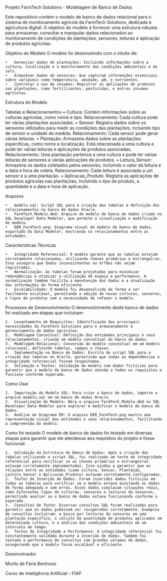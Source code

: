 Projeto FarmTech Solutions - Modelagem de Banco de Dados

Este repositório contém o modelo de banco de dados relacional para o sistema de monitoramento agrícola da FarmTech Solutions, dedicada à agricultura digital. O objetivo do modelo é fornecer uma estrutura robusta para armazenar, consultar e manipular dados relacionados ao monitoramento de condições de plantações, sensores, leituras e aplicação de produtos agrícolas.

Objetivo do Modelo
O modelo foi desenvolvido com o intuito de:

	•	Gerenciar dados de plantações: Incluindo informações sobre a cultura, localização e o monitoramento das condições ambientais e do solo.
	•	Armazenar dados de sensores: Que capturam informações essenciais sobre variáveis como temperatura, umidade, pH, e nutrientes.
	•	Controlar o uso de insumos: Registrar as aplicações de produtos nas plantações, como fertilizantes, pesticidas, e outros insumos agrícolas.

Estrutura do Modelo

Tabelas e Relacionamentos
	•	Cultura: Contém informações sobre as culturas agrícolas, como nome e tipo.
Relacionamento: Cada cultura pode ter várias plantações associadas.
	•	Sensor: Registra dados sobre os sensores utilizados para medir as condições das plantações, incluindo tipo de sensor e unidade de medida.
Relacionamento: Cada sensor pode gerar várias leituras.
	•	Plantação: Armazena dados sobre as plantações específicas, como nome e localização. Está relacionada a uma cultura e pode ter várias leituras e aplicações de produtos associadas.
Relacionamento: Uma plantação pertence a uma cultura e pode ter várias leituras de sensores e várias aplicações de produtos.
	•	Leitura_Sensor: Armazena os dados coletados pelos sensores, incluindo o valor da leitura e a data e hora de coleta.
Relacionamento: Cada leitura é associada a um sensor e a uma plantação.
	•	Aplicacao_Produto: Registra as aplicações de produtos agrícolas nas plantações, incluindo o tipo de produto, a quantidade e a data e hora de aplicação.

Arquivos

	•	modelo.sql: Script SQL para a criação das tabelas e definição dos relacionamentos no banco de dados Oracle.
	•	FarmTech_Modelo.dmd: Arquivo do modelo de banco de dados criado no SQL Developer Data Modeler, que permite a visualização e modificação do modelo.
	•	DER_FarmTech.png: Diagrama visual do modelo de banco de dados, exportado do Data Modeler, mostrando os relacionamentos entre as entidades.

Características Técnicas

	•	Integridade Referencial: O modelo garante que as tabelas estejam corretamente relacionadas, utilizando chaves primárias e estrangeiras. Isso assegura que dados inconsistentes ou órfãos não sejam registrados.
	•	Normalização: As tabelas foram projetadas para minimizar redundâncias e otimizar a utilização de espaço e performance. A normalização também facilita a manutenção dos dados e a atualização das informações de forma eficiente.
	•	Escalabilidade: O modelo foi desenvolvido de forma a ser facilmente escalável, permitindo a adição de novas culturas, sensores, e tipos de produtos sem a necessidade de refazer o modelo.

Processos de Desenvolvimento
O desenvolvimento deste banco de dados foi realizado em etapas que incluíram:

	1.	Levantamento de Requisitos: Identificação das principais necessidades da FarmTech Solutions para o armazenamento e gerenciamento de dados agrícolas.
	2.	Modelagem Conceitual: Definição das entidades principais e seus relacionamentos, criando um modelo conceitual do banco de dados.
	3.	Modelagem Relacional: Conversão do modelo conceitual em um modelo relacional, definindo tabelas, campos e chaves.
	4.	Implementação no Banco de Dados: Escrita do script SQL para a criação das tabelas no Oracle, garantindo que todas as dependências e integridade referencial fossem respeitadas.
	5.	Validação e Testes: Validação do modelo com dados fictícios para garantir que o modelo de banco de dados atenda a todos os requisitos e funcione conforme esperado.

Como Usar

	1.	Importação do Modelo SQL: Para criar o banco de dados, importe o arquivo modelo.sql em um banco de dados Oracle.
	2.	Visualização do Modelo: Abra o arquivo FarmTech_Modelo.dmd no SQL Developer Data Modeler para explorar e modificar o modelo de banco de dados.
	3.	Análise do Diagrama ER: O arquivo DER_FarmTech.png mostra uma representação visual das entidades e seus relacionamentos, facilitando a compreensão do modelo.

Como foi testado
O modelo de banco de dados foi testado em diversas etapas para garantir que ele atendesse aos requisitos do projeto e fosse funcional:

	1.	Validação da Estrutura do Banco de Dados: Após a criação das tabelas utilizando o script SQL, foi realizado um teste de integridade referencial para verificar se as chaves primárias e estrangeiras estavam corretamente implementadas. Isso ajudou a garantir que as relações entre as entidades (como Cultura, Sensor, Plantação, Leitura_Sensor e Aplicacao_Produto) estavam corretamente configuradas.
	2.	Testes de Inserção de Dados: Foram inseridos dados fictícios em todas as tabelas para verificar se o modelo estava aceitando os dados de forma adequada e sem erros. Esses dados simulavam situações reais, como diferentes tipos de culturas, sensores e leituras de sensores, permitindo avaliar se o banco de dados estava funcionando conforme o esperado.
	3.	Consultas de Teste: Diversas consultas SQL foram realizadas para garantir que os dados pudessem ser recuperados corretamente. Exemplos de consultas incluíram: a busca por leituras de sensores em uma plantação específica, o cálculo da quantidade de produtos aplicados em determinada cultura, e a análise das condições ambientais em um intervalo de tempo.
	4.	Testes de Integridade e Performance: A integridade referencial foi constantemente validada durante a inserção de dados. Também foi testada a performance de consultas com grandes volumes de dados, assegurando que o modelo fosse escalável e eficiente.

Desenvolvedor

Murilo de Faria Benhossi

Curso de Inteligência Artificial – FIAP
